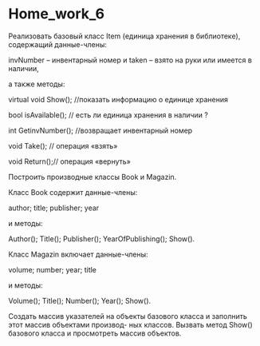 # Home_work_6
Реализовать базовый класс Item (единица хранения в библиотеке), содержащий данные-члены: 

invNumber – инвентарный номер и taken – взято на руки или имеется в наличии, 

а также методы:

virtual void Show(); //показать информацию о единице хранения

bool isAvailable(); // есть ли единица хранения в наличии ?

int GetinvNumber(); //возвращает инвентарный номер

void Take(); // операция «взять»

void Return();// операция «вернуть»

Построить производные классы Book и Magazin. 

Класс Book содержит данные-члены: 

author; title; publisher; year 

и методы: 

Author(); Title(); Publisher(); YearOfPublishing(); Show().

Класс Magazin включает данные-члены: 

volume; number; year; title 

и методы: 

Volume(); Title(); Number(); Year(); Show().

Создать массив указателей на объекты базового класса и заполнить этот массив объектами производ-
ных классов. Вызвать метод Show() базового класса и просмотреть массив объектов.
